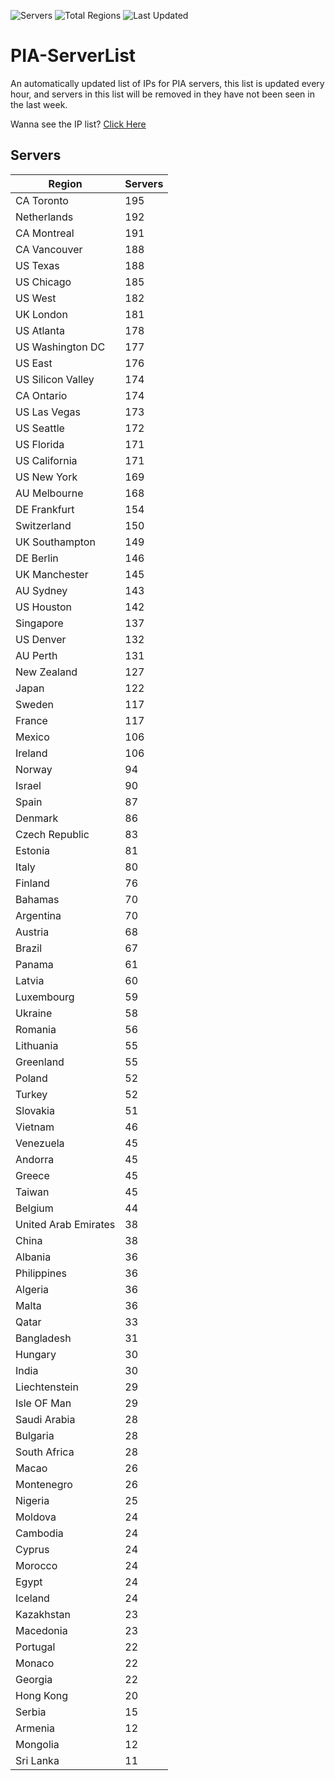 ![Servers](https://img.shields.io/badge/Servers-8,199-darkgreen)
![Total Regions](https://img.shields.io/badge/Total_Regions-97-darkgreen)
![Last Updated](https://img.shields.io/badge/Last_Updated-April_28_2024_20:49_EDT-darkgreen)

# PIA-ServerList
An automatically updated list of IPs for PIA servers, this list is updated every hour, and servers in this list will be removed in they have not been seen in the last week.

Wanna see the IP list? [Click Here](./context.json)

## Servers
| Region               | Servers |
|----------------------|---------|
| CA Toronto | 195 |
| Netherlands | 192 |
| CA Montreal | 191 |
| CA Vancouver | 188 |
| US Texas | 188 |
| US Chicago | 185 |
| US West | 182 |
| UK London | 181 |
| US Atlanta | 178 |
| US Washington DC | 177 |
| US East | 176 |
| US Silicon Valley | 174 |
| CA Ontario | 174 |
| US Las Vegas | 173 |
| US Seattle | 172 |
| US Florida | 171 |
| US California | 171 |
| US New York | 169 |
| AU Melbourne | 168 |
| DE Frankfurt | 154 |
| Switzerland | 150 |
| UK Southampton | 149 |
| DE Berlin | 146 |
| UK Manchester | 145 |
| AU Sydney | 143 |
| US Houston | 142 |
| Singapore | 137 |
| US Denver | 132 |
| AU Perth | 131 |
| New Zealand | 127 |
| Japan | 122 |
| Sweden | 117 |
| France | 117 |
| Mexico | 106 |
| Ireland | 106 |
| Norway | 94 |
| Israel | 90 |
| Spain | 87 |
| Denmark | 86 |
| Czech Republic | 83 |
| Estonia | 81 |
| Italy | 80 |
| Finland | 76 |
| Bahamas | 70 |
| Argentina | 70 |
| Austria | 68 |
| Brazil | 67 |
| Panama | 61 |
| Latvia | 60 |
| Luxembourg | 59 |
| Ukraine | 58 |
| Romania | 56 |
| Lithuania | 55 |
| Greenland | 55 |
| Poland | 52 |
| Turkey | 52 |
| Slovakia | 51 |
| Vietnam | 46 |
| Venezuela | 45 |
| Andorra | 45 |
| Greece | 45 |
| Taiwan | 45 |
| Belgium | 44 |
| United Arab Emirates | 38 |
| China | 38 |
| Albania | 36 |
| Philippines | 36 |
| Algeria | 36 |
| Malta | 36 |
| Qatar | 33 |
| Bangladesh | 31 |
| Hungary | 30 |
| India | 30 |
| Liechtenstein | 29 |
| Isle OF Man | 29 |
| Saudi Arabia | 28 |
| Bulgaria | 28 |
| South Africa | 28 |
| Macao | 26 |
| Montenegro | 26 |
| Nigeria | 25 |
| Moldova | 24 |
| Cambodia | 24 |
| Cyprus | 24 |
| Morocco | 24 |
| Egypt | 24 |
| Iceland | 24 |
| Kazakhstan | 23 |
| Macedonia | 23 |
| Portugal | 22 |
| Monaco | 22 |
| Georgia | 22 |
| Hong Kong | 20 |
| Serbia | 15 |
| Armenia | 12 |
| Mongolia | 12 |
| Sri Lanka | 11 |